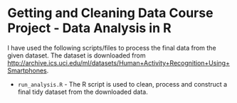 # Getting and Cleaning Data Course Project - Data Analysis in R

I have used the following scripts/files to process the final data from the given dataset.
The dataset is downloaded from http://archive.ics.uci.edu/ml/datasets/Human+Activity+Recognition+Using+Smartphones. 

- `run_analysis.R` - The R script is used to clean, process and construct a final tidy dataset from the downloaded data.

